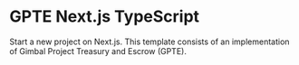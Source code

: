 # GPTE Next.js TypeScript

Start a new project on Next.js. This template consists of an implementation of Gimbal Project Treasury and Escrow (GPTE).
      
<!-- ## Getting Started

Start project locally using CLI:

```bash
npx create-mesh-app starter-next-ts-template
```

Start your project on [Demeter](https://demeter.run/):

[![Code in Cardano Workspace](https://demeter.run/code/badge.svg)](https://demeter.run/code?repository=https://github.com/MeshJS/starter-next-ts-template.git&template=typescript)

## Learn More

### [React components and hooks](https://meshjs.dev/react)

Frontend components for wallet connections, and useful React hooks to getting wallet states - Mesh provides everything you need to bring your Web3 user interface to life.

### [APIs](https://meshjs.dev/apis)

From wallet integrations to transaction builders, Mesh makes Web3 development easy with reliable, scalable, and well-engineered APIs & developer tools.

### [Guides](https://meshjs.dev/guides)

Whether you are new to web development or a seasoned blockchain full-stack developer, these guides will help you get started.

## Connect with us

Follow us on [Twitter](https://twitter.com/meshsdk) for updates.

Join our [Discord](https://discord.gg/Z6AH9dahdH) for any questions and suggestions. -->
